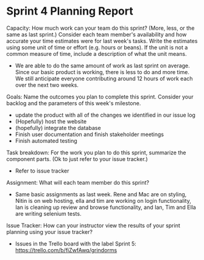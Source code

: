 # Sprint 4 Planning Report

Capacity: How much work can your team do this sprint? (More, less, or the same as last sprint.) Consider each team member's availability and how accurate your time estimates were for last week's tasks.
Write the estimates using some unit of time or effort (e.g. hours or beans). If the unit is not a common measure of time, include a description of what the unit means.

- We are able to do the same amount of work as last sprint on average. Since our basic product is working, there is less to do and more time. We still anticipate everyone contributing around 12 hours of work each over the next two weeks.

Goals: Name the outcomes you plan to complete this sprint. Consider your backlog and the parameters of this week's milestone.

- update the product with all of the changes we identified in our issue log
- (Hopefully) host the website
- (hopefully) integrate the database
- Finish user documentation and finish stakeholder meetings
- Finish automated testing

Task breakdown: For the work you plan to do this sprint, summarize the component parts. (Ok to just refer to your issue tracker.)

- Refer to issue tracker

Assignment: What will each team member do this sprint?

- Same basic assignments as last week. Rene and Mac are on styling, Nitin is on web hosting, ella and tim are working on login functionality, Ian is cleaning up review and browse functionality, and Ian, Tim and Ella are writing selenium tests.

Issue Tracker: How can your instructor view the results of your sprint planning using your issue tracker?

- Issues in the Trello board with the label Sprint 5:
https://trello.com/b/fiZwfAwq/grindorms
